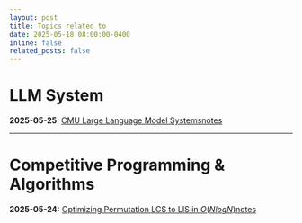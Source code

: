 ```yaml
---
layout: post
title: Topics related to 
date: 2025-05-18 08:00:00-0400
inline: false
related_posts: false
---
```

# LLM System
**2025-05-25**: [CMU Large Language Model Systems](https://llmsystem.github.io/llmsystem2025spring/)[notes]()

---
# Competitive Programming & Algorithms
**2025-05-24:** [Optimizing Permutation LCS to LIS in $O(NlogN)$](https://usaco.guide/problems/cf-lcs-on-permutations/solution)[notes]()
